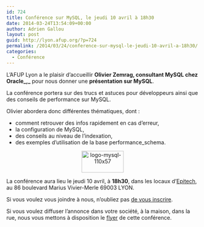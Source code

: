 ```yaml
---
id: 724
title: Conférence sur MySQL, le jeudi 10 avril à 18h30
date: 2014-03-24T13:54:09+00:00
author: Adrien Gallou
layout: post
guid: http://lyon.afup.org/?p=724
permalink: /2014/03/24/conference-sur-mysql-le-jeudi-10-avril-a-18h30/
categories:
  - Conférence
---
```

L&rsquo;AFUP Lyon a le plaisir d&rsquo;accueillir **Olivier Zemrag, consultant MySQL chez Oracle_,_** pour nous donner une **présentation sur MySQL**.

La conférence portera sur des trucs et astuces pour développeurs ainsi que des conseils de performance sur MySQL.

Olivier abordera donc différentes thématiques, dont :

  * comment retrouver des infos rapidement en cas d&rsquo;erreur,
  * la configuration de MySQL,
  * des conseils au niveau de l&rsquo;indexation,
  * des exemples d&rsquo;utilisation de la base performance_schema.

<p style="text-align: center">
  <img class="aligncenter size-full wp-image-727" alt="logo-mysql-110x57" src="http://lyon.afup.org/files/2014/03/logo-mysql-110x57.png" width="110" height="57" />
</p>

La conférence aura lieu le jeudi 10 avril, à **18h30**, dans les locaux d’[Epitech](http://www.epitech.eu/ecole-informatique-lyon-rhone-alpes/ "Epitech Lyon"), au 86 boulevard Marius Vivier-Merle 69003 LYON.

Si vous voulez vous joindre à nous, n’oubliez pas [de vous inscrire](http://afup-lyon-mysql.eventbrite.fr/).

Si vous voulez diffuser l’annonce dans votre société, à la maison, dans la rue, nous vous mettons à disposition le [flyer](http://lyon.afup.org/files/2014/03/flyer.pdf) de cette conférence.